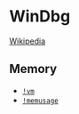 # WinDbg
[Wikipedia](https://en.wikipedia.org/wiki/WinDbg)

## Memory
- [`!vm`](https://learn.microsoft.com/en-us/windows-hardware/drivers/debuggercmds/-vm)
- [`!memusage`](https://learn.microsoft.com/en-us/windows-hardware/drivers/debuggercmds/-memusage)